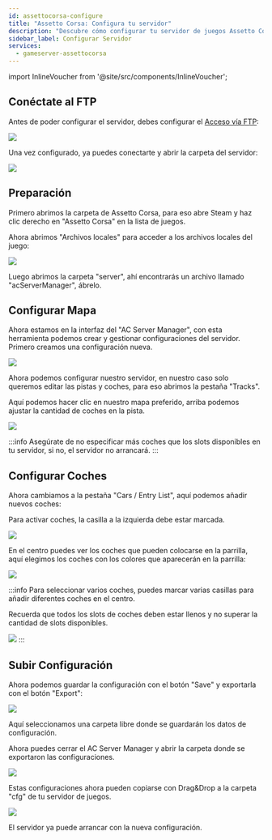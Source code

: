 ```yaml
---
id: assettocorsa-configure
title: "Assetto Corsa: Configura tu servidor"
description: "Descubre cómo configurar tu servidor de juegos Assetto Corsa con mapas y coches personalizados para una experiencia de juego óptima → Aprende más ahora"
sidebar_label: Configurar Servidor
services:
  - gameserver-assettocorsa
---
```


import InlineVoucher from '@site/src/components/InlineVoucher';

<InlineVoucher />

## Conéctate al FTP

Antes de poder configurar el servidor, debes configurar el [Acceso vía FTP](gameserver-ftpaccess.md):

![](https://screensaver01.zap-hosting.com/index.php/s/GdzeM4wyAGtGk8e/preview)

Una vez configurado, ya puedes conectarte y abrir la carpeta del servidor:

![](https://screensaver01.zap-hosting.com/index.php/s/dkSSLWF5QGGf4yR/preview)


## Preparación

Primero abrimos la carpeta de Assetto Corsa, para eso abre Steam y haz clic derecho en "Assetto Corsa" en la lista de juegos.

Ahora abrimos "Archivos locales" para acceder a los archivos locales del juego:

![](https://screensaver01.zap-hosting.com/index.php/s/XKBgdiNbZ5AXtia/preview)

Luego abrimos la carpeta "server", ahí encontrarás un archivo llamado "acServerManager", ábrelo.

## Configurar Mapa

Ahora estamos en la interfaz del "AC Server Manager", con esta herramienta podemos crear y gestionar configuraciones del servidor. Primero creamos una configuración nueva.

![](https://screensaver01.zap-hosting.com/index.php/s/Z37toTgBHDmf54n/preview)

Ahora podemos configurar nuestro servidor, en nuestro caso solo queremos editar las pistas y coches, para eso abrimos la pestaña "Tracks".

Aquí podemos hacer clic en nuestro mapa preferido, arriba podemos ajustar la cantidad de coches en la pista.

![](https://screensaver01.zap-hosting.com/index.php/s/Hr9AMt9SHyas4CN/preview)

:::info
Asegúrate de no especificar más coches que los slots disponibles en tu servidor, si no, el servidor no arrancará.
:::

## Configurar Coches

Ahora cambiamos a la pestaña "Cars / Entry List", aquí podemos añadir nuevos coches:


Para activar coches, la casilla a la izquierda debe estar marcada.

![](https://screensaver01.zap-hosting.com/index.php/s/4w643p56GLXK9cP/preview)

En el centro puedes ver los coches que pueden colocarse en la parrilla, aquí elegimos los coches con los colores que aparecerán en la parrilla:

![](https://screensaver01.zap-hosting.com/index.php/s/T5SfpsdAPxfMwnY/preview)

:::info
Para seleccionar varios coches, puedes marcar varias casillas para añadir diferentes coches en el centro.

Recuerda que todos los slots de coches deben estar llenos y no superar la cantidad de slots disponibles.

![](https://screensaver01.zap-hosting.com/index.php/s/FTeJX3BJipBRFQP/preview)
:::

## Subir Configuración

Ahora podemos guardar la configuración con el botón "Save" y exportarla con el botón "Export":

![](https://screensaver01.zap-hosting.com/index.php/s/b7co7wfcegmwPYd/preview)

Aquí seleccionamos una carpeta libre donde se guardarán los datos de configuración.

Ahora puedes cerrar el AC Server Manager y abrir la carpeta donde se exportaron las configuraciones.

![](https://screensaver01.zap-hosting.com/index.php/s/4Nysjo24BAAGbqe/preview)

Estas configuraciones ahora pueden copiarse con Drag&Drop a la carpeta "cfg" de tu servidor de juegos.

![](https://screensaver01.zap-hosting.com/index.php/s/YKHtnDMSqBgssDc/preview)

El servidor ya puede arrancar con la nueva configuración.

<InlineVoucher />